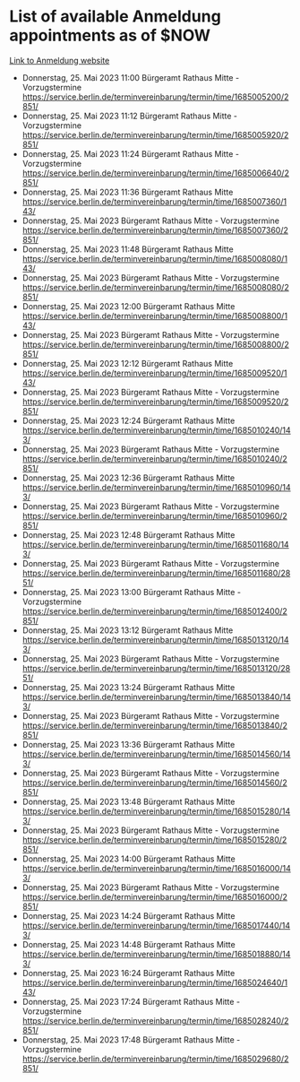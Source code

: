 # List of available Anmeldung appointments as of $NOW
[Link to Anmeldung website](https://service.berlin.de/terminvereinbarung/termin/tag.php?termin=1&anliegen[]=120686&dienstleisterlist=122210,122217,327316,122219,327312,122227,327314,122231,327346,122243,327348,122254,122252,329742,122260,329745,122262,329748,122271,327278,122273,327274,122277,327276,330436,122280,327294,122282,327290,122284,327292,122291,327270,122285,327266,122286,327264,122296,327268,150230,329760,122297,327286,122294,327284,122312,329763,122314,329775,122304,327330,122311,327334,122309,327332,317869,122281,327352,122279,329772,122283,122276,327324,122274,327326,122267,329766,122246,327318,122251,327320,122257,327322,122208,327298,122226,327300&herkunft=http%3A%2F%2Fservice.berlin.de%2Fdienstleistung%2F120686%2F)
- Donnerstag, 25. Mai 2023 11:00 Bürgeramt Rathaus Mitte - Vorzugstermine https://service.berlin.de/terminvereinbarung/termin/time/1685005200/2851/
- Donnerstag, 25. Mai 2023 11:12 Bürgeramt Rathaus Mitte - Vorzugstermine https://service.berlin.de/terminvereinbarung/termin/time/1685005920/2851/
- Donnerstag, 25. Mai 2023 11:24 Bürgeramt Rathaus Mitte - Vorzugstermine https://service.berlin.de/terminvereinbarung/termin/time/1685006640/2851/
- Donnerstag, 25. Mai 2023 11:36 Bürgeramt Rathaus Mitte https://service.berlin.de/terminvereinbarung/termin/time/1685007360/143/
- Donnerstag, 25. Mai 2023  Bürgeramt Rathaus Mitte - Vorzugstermine https://service.berlin.de/terminvereinbarung/termin/time/1685007360/2851/
- Donnerstag, 25. Mai 2023 11:48 Bürgeramt Rathaus Mitte https://service.berlin.de/terminvereinbarung/termin/time/1685008080/143/
- Donnerstag, 25. Mai 2023  Bürgeramt Rathaus Mitte - Vorzugstermine https://service.berlin.de/terminvereinbarung/termin/time/1685008080/2851/
- Donnerstag, 25. Mai 2023 12:00 Bürgeramt Rathaus Mitte https://service.berlin.de/terminvereinbarung/termin/time/1685008800/143/
- Donnerstag, 25. Mai 2023  Bürgeramt Rathaus Mitte - Vorzugstermine https://service.berlin.de/terminvereinbarung/termin/time/1685008800/2851/
- Donnerstag, 25. Mai 2023 12:12 Bürgeramt Rathaus Mitte https://service.berlin.de/terminvereinbarung/termin/time/1685009520/143/
- Donnerstag, 25. Mai 2023  Bürgeramt Rathaus Mitte - Vorzugstermine https://service.berlin.de/terminvereinbarung/termin/time/1685009520/2851/
- Donnerstag, 25. Mai 2023 12:24 Bürgeramt Rathaus Mitte https://service.berlin.de/terminvereinbarung/termin/time/1685010240/143/
- Donnerstag, 25. Mai 2023  Bürgeramt Rathaus Mitte - Vorzugstermine https://service.berlin.de/terminvereinbarung/termin/time/1685010240/2851/
- Donnerstag, 25. Mai 2023 12:36 Bürgeramt Rathaus Mitte https://service.berlin.de/terminvereinbarung/termin/time/1685010960/143/
- Donnerstag, 25. Mai 2023  Bürgeramt Rathaus Mitte - Vorzugstermine https://service.berlin.de/terminvereinbarung/termin/time/1685010960/2851/
- Donnerstag, 25. Mai 2023 12:48 Bürgeramt Rathaus Mitte https://service.berlin.de/terminvereinbarung/termin/time/1685011680/143/
- Donnerstag, 25. Mai 2023  Bürgeramt Rathaus Mitte - Vorzugstermine https://service.berlin.de/terminvereinbarung/termin/time/1685011680/2851/
- Donnerstag, 25. Mai 2023 13:00 Bürgeramt Rathaus Mitte - Vorzugstermine https://service.berlin.de/terminvereinbarung/termin/time/1685012400/2851/
- Donnerstag, 25. Mai 2023 13:12 Bürgeramt Rathaus Mitte https://service.berlin.de/terminvereinbarung/termin/time/1685013120/143/
- Donnerstag, 25. Mai 2023  Bürgeramt Rathaus Mitte - Vorzugstermine https://service.berlin.de/terminvereinbarung/termin/time/1685013120/2851/
- Donnerstag, 25. Mai 2023 13:24 Bürgeramt Rathaus Mitte https://service.berlin.de/terminvereinbarung/termin/time/1685013840/143/
- Donnerstag, 25. Mai 2023  Bürgeramt Rathaus Mitte - Vorzugstermine https://service.berlin.de/terminvereinbarung/termin/time/1685013840/2851/
- Donnerstag, 25. Mai 2023 13:36 Bürgeramt Rathaus Mitte https://service.berlin.de/terminvereinbarung/termin/time/1685014560/143/
- Donnerstag, 25. Mai 2023  Bürgeramt Rathaus Mitte - Vorzugstermine https://service.berlin.de/terminvereinbarung/termin/time/1685014560/2851/
- Donnerstag, 25. Mai 2023 13:48 Bürgeramt Rathaus Mitte https://service.berlin.de/terminvereinbarung/termin/time/1685015280/143/
- Donnerstag, 25. Mai 2023  Bürgeramt Rathaus Mitte - Vorzugstermine https://service.berlin.de/terminvereinbarung/termin/time/1685015280/2851/
- Donnerstag, 25. Mai 2023 14:00 Bürgeramt Rathaus Mitte https://service.berlin.de/terminvereinbarung/termin/time/1685016000/143/
- Donnerstag, 25. Mai 2023  Bürgeramt Rathaus Mitte - Vorzugstermine https://service.berlin.de/terminvereinbarung/termin/time/1685016000/2851/
- Donnerstag, 25. Mai 2023 14:24 Bürgeramt Rathaus Mitte https://service.berlin.de/terminvereinbarung/termin/time/1685017440/143/
- Donnerstag, 25. Mai 2023 14:48 Bürgeramt Rathaus Mitte https://service.berlin.de/terminvereinbarung/termin/time/1685018880/143/
- Donnerstag, 25. Mai 2023 16:24 Bürgeramt Rathaus Mitte https://service.berlin.de/terminvereinbarung/termin/time/1685024640/143/
- Donnerstag, 25. Mai 2023 17:24 Bürgeramt Rathaus Mitte - Vorzugstermine https://service.berlin.de/terminvereinbarung/termin/time/1685028240/2851/
- Donnerstag, 25. Mai 2023 17:48 Bürgeramt Rathaus Mitte - Vorzugstermine https://service.berlin.de/terminvereinbarung/termin/time/1685029680/2851/
